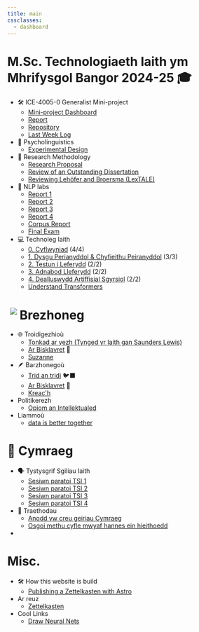 ```yaml
---
title: main
cssclasses:
  - dashboard
---
```


# M.Sc. Technologiaeth Iaith ym Mhrifysgol Bangor 2024-25 🎓
- 🛠️ ICE-4005-0 Generalist Mini-project
	- [Mini-project Dashboard](posts/ice-4005-dashboard)
	- [Report](posts/report-mini-project)
	- [Repository](https://github.com/Oktogazh/prwaf_geirfa)
	- [Last Week Log](ice-4005-meeting-17.md)
- 🧠 Psycholinguistics
	- [Experimental Design](posts/experimental-design)
- 🧐 Research Methodology
	- [Research Proposal](posts/research-proposal)
	- [Review of an Outstanding Dissertation](posts/dissertation-review)
	- [Reviewing Lehöfer and Broersma (LexTALE)](posts/lextale)
-  💼 NLP labs
	- [Report 1](posts/nlp-lab-1)
	- [Report 2](posts/nlp-lab-2)
	- [Report 3](posts/nlp-lab-3)
	- [Report 4](posts/nlp-lab-4)
	- [Corpus Report](nlp-corpus-report.md)
	- [Final Exam](posts/nlp-exam)
-  💻 Technoleg Iaith
	- [0. Cyflwyniad](posts/techiaith-1) (4/4)
	- [1. Dysgu Perianyddol & Chyfieithu Peiranyddol](posts/techiaith-2) (3/3)
	- [2. Testun i Leferydd](posts/techiaith-3) (2/2)
	- [3. Adnabod Lleferydd](posts/techiaith-4) (2/2)
	- [4. Dealluswydd Artiffisial Sgyrsiol](posts/techiaeth-5) (2/2)
	- [Understand Transformers](posts/understand-transformers)

# <img src="https://em-content.zobj.net/source/openmoji/413/flag-for-bretagne-frbre_1f3f4-e0066-e0072-e0062-e0072-e0065-e007f.png" style="max-width: 28px; padding:0;margin: 0 6px;display: block; float:left;"/> Brezhoneg 
- 🌐 Troidigezhioù
	- [Tonkad ar yezh (Tynged yr Iaith gan Saunders Lewis)](posts/tonkad-ar-yezh)
	- [Ar Bisklavret](posts/bisklavret) 🐺
	- [Suzanne](posts/suzanne-cohen)
- 🪶 Barzhonegoù
	- [Trid an tridi](posts/tridi) 🐦‍⬛
	- [Ar Bisklavret](posts/bisklavret) 🐺
	- [Kreac'h](posts/kreac'h) 
- Politikerezh
	- [Opiom an Intellektualed](posts/opiom)
- Liammoù
	- [data is better together](https://data-is-better-together-fineweb-c.hf.space/dataset/3c9e5c86-bd24-4977-88a1-6c40033ff144/annotation-mode?page=1&status=pending)

# 🏴󠁧󠁢󠁷󠁬󠁳󠁿 Cymraeg
-  🗣️ Tystysgrif Sgiliau Iaith
	- [Sesiwn paratoi TSI 1](posts/tsi-1)
	- [Sesiwn paratoi TSI 2](posts/tsi-2)
	- [Sesiwn paratoi TSI 3](posts/tsi-3)
	- [Sesiwn paratoi TSI 4](posts/tsi-4)
- 📝 Traethodau
	- [Anodd yw creu geiriau Cymraeg](posts/creu-geiriau-cymraeg)
	- [Osgoi methu cyfle mwyaf hannes ein hieithoedd](posts/cyfle-mawr)
- 

# Misc.
- 🛠️ How this website is build
	- [Publishing a Zettelkasten with Astro](posts/astro-obsidian-and-github)
- Ar reuz
	- [Zettelkasten](posts/zettelkasten)
- Cool Links
	- [Draw Neural Nets](https://alexlenail.me/NN-SVG/index.html)

<!--
- 🗣️ Languages
	- [Experimental Design](posts/experimental-design)


# Testing
- 🛠️ ICE-4005-0 Generalist Mini-project
	- [Mini-project Dashboard](<posts/ice-4005-dashboard>)
	- [Report](<posts/report-mini-project>)
	- [Repository](https://github.com/Oktogazh/prwaf_geirfa)
	- [Last Week Log](<posts/ice-4005-week-8>)


